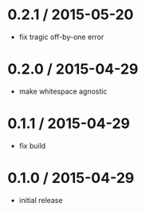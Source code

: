 
0.2.1 / 2015-05-20
==================

  * fix tragic off-by-one error

0.2.0 / 2015-04-29
==================

 * make whitespace agnostic

0.1.1 / 2015-04-29
==================

 * fix build

0.1.0 / 2015-04-29
==================

 * initial release



